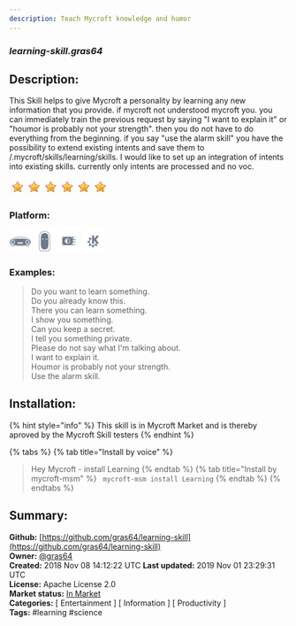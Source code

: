 ```yaml
---
description: Teach Mycroft knowledge and humor
---
```


### _learning-skill.gras64_  
## Description:  
This Skill helps to give Mycroft a personality by learning any new information that you provide.
if mycroft not understood mycroft you. you can immediately train the previous request by saying "I want to explain it" or "houmor is probably not your strength".
then you do not have to do everything from the beginning.
if you say "use the alarm skill" you have the possibility to extend existing intents and save them to /.mycroft/skills/learning/skills.
I would like to set up an integration of intents into existing skills. currently only intents are processed and no voc.  
  
![](../.gitbook/assets/star.png)![](../.gitbook/assets/star.png)![](../.gitbook/assets/star.png)![](../.gitbook/assets/star.png)![](../.gitbook/assets/star.png)![](../.gitbook/assets/star.png)  
  
### Platform:  
 ![Mark I](../.gitbook/assets/mark-1-icon.png)  ![Mark II](../.gitbook/assets/mark-2-icon.png)  ![Picroft](../.gitbook/assets/picroft-icon.png)  ![plasmoid](../.gitbook/assets/kde.png)   
### Examples:  
> Do you want to learn something.  
> Do you already know this.  
> There you can learn something.  
> I show you something.  
> Can you keep a secret.  
> I tell you something private.  
> Please do not say what I'm talking about.  
> I want to explain it.  
> Houmor is probably not your strength.  
> Use the alarm skill.  
  
## Installation:  
{% hint style="info" %}
This skill is in Mycroft Market and is thereby aproved by the Mycroft Skill testers
{% endhint %}
    
{% tabs %}
{% tab title="Install by voice" %}
> Hey Mycroft - install Learning
{% endtab %}
  {% tab title="Install by mycroft-msm" %}
``` mycroft-msm install Learning```
{% endtab %}
  {% endtabs %}
    
## Summary:  
**Github:** [https://github.com/gras64/learning-skill](https://github.com/gras64/learning-skill)  
**Owner:** [@gras64](https://github.com/gras64)  
**Created:** 2018 Nov 08 14:12:22 UTC  **Last updated:** 2019 Nov 01 23:29:31 UTC  
**License:** Apache License 2.0  
**Market status:** [In Market](https://market.mycroft.ai/skill/learning)  
**Categories:** [ Entertainment ] [ Information ] [ Productivity ]   
**Tags:** \#learning \#science   
